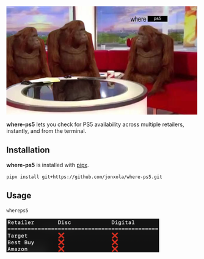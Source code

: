 <img src="monke.png" width="500">

**where-ps5** lets you check for PS5 availability across multiple retailers, instantly, and from the terminal.

## Installation
**where-ps5** is installed with [pipx][1].
```
pipx install git+https://github.com/jonxola/where-ps5.git
```

## Usage
```
whereps5
```
<img src="demo.png" width="400">

[1]: https://pipxproject.github.io/pipx/